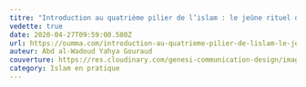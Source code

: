 ```yaml
---
titre: "Introduction au quatrième pilier de l’islam : le jeûne rituel de Ramadan"
vedette: true
date: 2020-04-27T09:59:00.500Z
url: https://oumma.com/introduction-au-quatrieme-pilier-de-lislam-le-jeune-rituel-de-ramadan/
auteur: Abd al-Wadoud Yahya Gouraud
couverture: https://res.cloudinary.com/genesi-communication-design/image/upload/v1627207208/A-2_shfxwq.png
category: Islam en pratique
---
```

